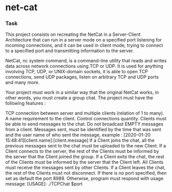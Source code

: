 # net-cat
### Task
This project consists on recreating the NetCat in a Server-Client Architecture that can run in a server mode on a specified port listening for incoming connections, and it can be used in client mode, trying to connect to a specified port and transmitting information to the server.

NetCat, nc system command, is a command-line utility that reads and writes data across network connections using TCP or UDP. It is used for anything involving TCP, UDP, or UNIX-domain sockets, it is able to open TCP connections, send UDP packages, listen on arbitrary TCP and UDP ports and many more.

Your project must work in a similar way that the original NetCat works, in other words, you must create a group chat. The project must have the following features :

TCP connection between server and multiple clients (relation of 1 to many).
A name requirement to the client.
Control connections quantity.
Clients must be able to send messages to the chat.
Do not broadcast EMPTY messages from a client.
Messages sent, must be identified by the time that was sent and the user name of who sent the message, example : [2020-01-20 15:48:41][client.name]:[client.message]
If a Client joins the chat, all the previous messages sent to the chat must be uploaded to the new Client.
If a Client connects to the server, the rest of the Clients must be informed by the server that the Client joined the group.
If a Client exits the chat, the rest of the Clients must be informed by the server that the Client left.
All Clients must receive the messages sent by other Clients.
If a Client leaves the chat, the rest of the Clients must not disconnect.
If there is no port specified, then set as default the port 8989. Otherwise, program must respond with usage message: [USAGE]: ./TCPChat $port
